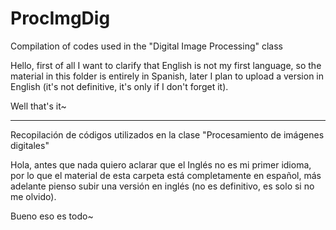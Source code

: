 # ProcImgDig
Compilation of codes used in the "Digital Image Processing" class

Hello, first of all I want to clarify that English is not my first language, so the material in this folder is entirely in Spanish, later I plan to upload a version in English (it's not definitive, it's only if I don't forget it).

Well that's it~
_________________________________________________________

Recopilación de códigos utilizados en la clase "Procesamiento de imágenes digitales"

Hola, antes que nada quiero aclarar que el Inglés no es mi primer idioma, por lo que el material de esta carpeta está completamente en español, más adelante pienso subir una versión en inglés (no es definitivo, es solo si no me olvido).

Bueno eso es todo~
